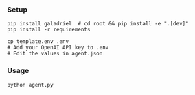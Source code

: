 ### Setup

```shell
pip install galadriel  # cd root && pip install -e ".[dev]"
pip install -r requirements

cp template.env .env
# Add your OpenAI API key to .env
# Edit the values in agent.json
```


### Usage

```shell
python agent.py
```